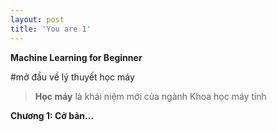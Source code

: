 ```yaml
---
layout: post
title: 'You are 1'
---
```


**Machine Learning for Beginner**

#mở đầu về lý thuyết học máy

>**Học máy** là khái niệm mới của ngành Khoa học máy tính 

**Chương 1: Cở bản...**

